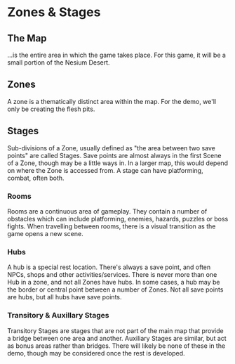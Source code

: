 # Zones & Stages
## The Map
...is the entire area in which the game takes place. For this game, it will be a small portion of the Nesium Desert.
## Zones
A zone is a thematically distinct area within the map. For the demo, we'll only be creating the flesh pits.
## Stages
Sub-divisions of a Zone, usually defined as "the area between two save points" are called Stages. Save points are almost always in the first Scene of a Zone, though may be a little ways in. In a larger map, this would depend on where the Zone is accessed from. A stage can have platforming, combat, often both.
### Rooms
Rooms are a continuous area of gameplay. They contain a number of obstacles which can include platforming, enemies, hazards, puzzles or boss fights. When travelling between rooms, there is a visual transition as the game opens a new scene.
### Hubs
A hub is a special rest location. There's always a save point, and often NPCs, shops and other activities/services. There is never more than one Hub in a zone, and not all Zones have hubs. In some cases, a hub may be the border or central point between a number of Zones. Not all save points are hubs, but all hubs have save points.
### Transitory & Auxillary Stages
Transitory Stages are stages that are not part of the main map that provide a bridge between one area and another. Auxiliary Stages are similar, but act as bonus areas rather than bridges. There will likely be none of these in the demo, though may be considered once the rest is developed.